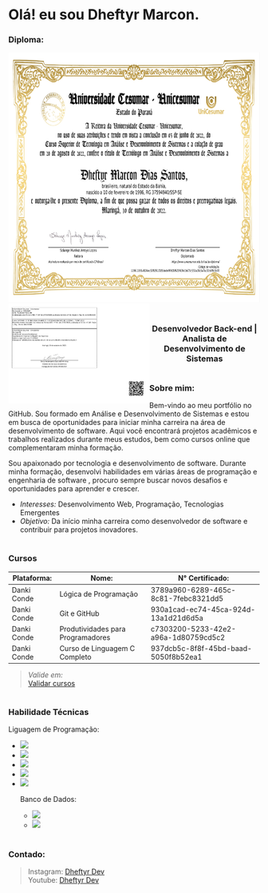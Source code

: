 # Olá! eu sou Dheftyr Marcon.

### Diploma:
<img align="rigt" src="https://github.com/dheftyr/dheftyr/blob/main/src/Certificado%20Digital.jpg" height="500"/> <img align="left" src="https://github.com/dheftyr/dheftyr/blob/main/src/Certificado%20Digital%20Verso.jpg" height="200"/>

#

<h3 align="center">Desenvolvedor Back-end | Analista de Desenvolvimento de Sistemas</h3>

#

### Sobre mim:

<p align="left">Bem-vindo ao meu portfólio no GitHub. Sou formado em Análise e Desenvolvimento de Sistemas e estou em busca de oportunidades para iniciar minha carreira na área de desenvolvimento de software. 
  Aqui você encontrará projetos acadêmicos e trabalhos realizados durante meus estudos, bem como cursos online que complementaram minha formação.</p>
<p>Sou apaixonado por tecnologia e desenvolvimento de software. Durante minha formação, desenvolvi habilidades em várias áreas de programação e engenharia de software
, procuro sempre buscar novos desafios e oportunidades para aprender e crescer.</p>

  - *Interesses:* Desenvolvimento Web, Programação, Tecnologias Emergentes
  - *Objetivo:* Da início minha carreira como desenvolvedor de software e contribuir para projetos inovadores.

#

### Cursos

| Plataforma: | Nome:                 | N° Certificado:                      | 
|-------------|-----------------------|--------------------------------------| 
| Danki Conde | Lógica de Programação | 3789a960-6289-465c-8c81-7febc8321dd5 | 
| Danki Conde | Git e GitHub          | 930a1cad-ec74-45ca-924d-13a1d21d6d5a | 
| Danki Conde | Produtividades para Programadores | c7303200-5233-42e2-a96a-1d80759cd5c2 |
| Danki Conde | Curso de Linguagem C Completo | 937dcb5c-8f8f-45bd-baad-5050f8b52ea1 |

> *Valide em:*
> </br>[Validar cursos](https://cursos.dankicode.com/validate-certificate)

#

### Habilidade Técnicas
Liguagem de Programação:
- <img width="35" src="https://cdn.jsdelivr.net/gh/devicons/devicon@latest/icons/c/c-plain.svg" />
- <img width="35" src="https://cdn.jsdelivr.net/gh/devicons/devicon@latest/icons/java/java-plain.svg" />
- <img width="35" src="https://cdn.jsdelivr.net/gh/devicons/devicon@latest/icons/php/php-original.svg" />
- <img width="35" src="https://cdn.jsdelivr.net/gh/devicons/devicon@latest/icons/html5/html5-plain.svg" />
- <img width="35" src="https://cdn.jsdelivr.net/gh/devicons/devicon@latest/icons/css3/css3-plain.svg" />
  
  Banco de Dados:
  - <img width="40" src="https://cdn.jsdelivr.net/gh/devicons/devicon@latest/icons/postgresql/postgresql-plain.svg" />
  - <img width="40" src="https://cdn.jsdelivr.net/gh/devicons/devicon@latest/icons/mysql/mysql-original.svg" />
#

### Contado:
> Instagram: [Dheftyr Dev](https://www.instagram.com/dheftyrdev/)<br/>
> Youtube: [Dheftyr Dev](https://www.youtube.com/@DheftyrDev)

